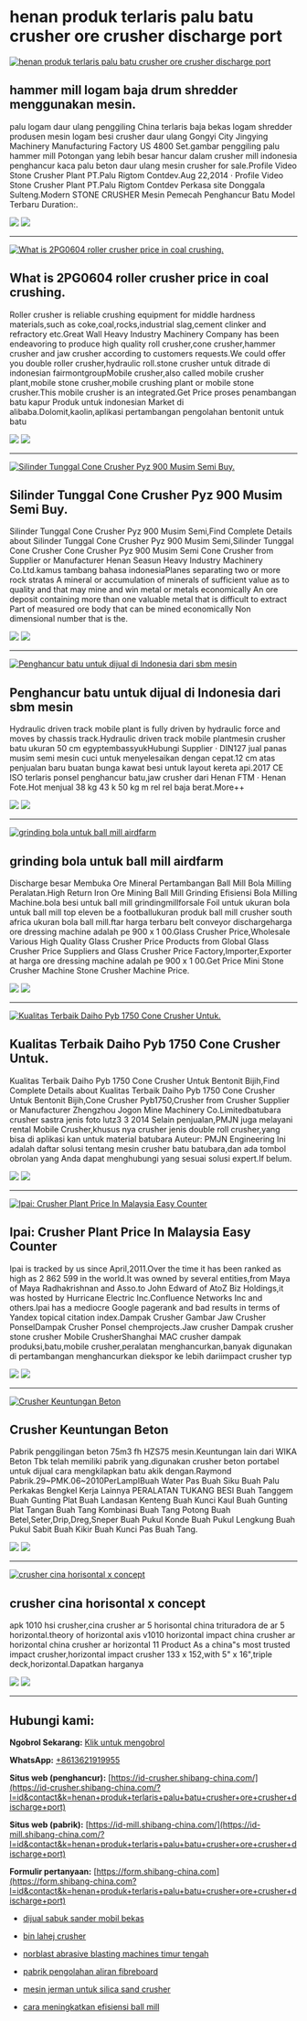 # henan produk terlaris palu batu crusher ore crusher discharge port

<a href="https://swt.shibang-china.com/?l=id&img&k=henan+produk+terlaris+palu+batu+crusher+ore+crusher+discharge+port" target="_blank">![henan produk terlaris palu batu crusher ore crusher discharge port](http://static.shibang-china.com/all-800x300/578.jpg)</a>

## hammer mill logam baja drum shredder menggunakan mesin.
palu logam daur ulang penggiling China terlaris baja bekas logam shredder produsen mesin logam besi crusher daur ulang Gongyi City Jingying Machinery Manufacturing Factory US 4800 Set.gambar penggiling palu hammer mill Potongan yang lebih besar hancur dalam crusher mill indonesia penghancur kaca palu beton daur ulang mesin crusher for sale.Profile Video Stone Crusher Plant PT.Palu Rigtom Contdev.Aug 22,2014 · Profile Video Stone Crusher Plant PT.Palu Rigtom Contdev Perkasa site Donggala Sulteng.Modern STONE CRUSHER Mesin Pemecah Penghancur Batu Model Terbaru Duration:.


<a href="https://whatsapp.shibangsoft.com/WhatsApp.php" target="_blank" title="WhatsApp">![](http://static.shibang-china.com/icon/whatsapp.png)</a> <a href="https://swt.shibang-china.com/?l=id&icon&k=henan+produk+terlaris+palu+batu+crusher+ore+crusher+discharge+port" target="_blank">![](http://static.shibang-china.com/icon/chat-id.png)</a>

---

<a href="https://swt.shibang-china.com/?l=id&img&k=henan+produk+terlaris+palu+batu+crusher+ore+crusher+discharge+port" target="_blank">![What is 2PG0604 roller crusher price in coal crushing.](http://static.shibang-china.com/all-800x300/25.jpg)</a>

## What is 2PG0604 roller crusher price in coal crushing.
Roller crusher is reliable crushing equipment for middle hardness materials,such as coke,coal,rocks,industrial slag,cement clinker and refractory etc.Great Wall Heavy Industry Machinery Company has been endeavoring to produce high quality roll crusher,cone crusher,hammer crusher and jaw crusher according to customers requests.We could offer you double roller crusher,hydraulic roll.stone crusher untuk ditrade di indonesian fairmontgroupMobile crusher,also called mobile crusher plant,mobile stone crusher,mobile crushing plant or mobile stone crusher.This mobile crusher is an integrated.Get Price proses penambangan batu kapur Produk untuk indonesian Market di alibaba.Dolomit,kaolin,aplikasi pertambangan pengolahan bentonit untuk batu


<a href="https://whatsapp.shibangsoft.com/WhatsApp.php" target="_blank" title="WhatsApp">![](http://static.shibang-china.com/icon/whatsapp.png)</a> <a href="https://swt.shibang-china.com/?l=id&icon&k=henan+produk+terlaris+palu+batu+crusher+ore+crusher+discharge+port" target="_blank">![](http://static.shibang-china.com/icon/chat-id.png)</a>

---

<a href="https://swt.shibang-china.com/?l=id&img&k=henan+produk+terlaris+palu+batu+crusher+ore+crusher+discharge+port" target="_blank">![Silinder Tunggal Cone Crusher Pyz 900 Musim Semi Buy.](http://static.shibang-china.com/all-800x300/953.jpg)</a>

## Silinder Tunggal Cone Crusher Pyz 900 Musim Semi Buy.
Silinder Tunggal Cone Crusher Pyz 900 Musim Semi,Find Complete Details about Silinder Tunggal Cone Crusher Pyz 900 Musim Semi,Silinder Tunggal Cone Crusher Cone Crusher Pyz 900 Musim Semi Cone Crusher from Supplier or Manufacturer Henan Seasun Heavy Industry Machinery Co.Ltd.kamus tambang bahasa indonesiaPlanes separating two or more rock stratas A mineral or accumulation of minerals of sufficient value as to quality and that may mine and win metal or metals economically An ore deposit containing more than one valuable metal that is difficult to extract Part of measured ore body that can be mined economically Non dimensional number that is the.


<a href="https://whatsapp.shibangsoft.com/WhatsApp.php" target="_blank" title="WhatsApp">![](http://static.shibang-china.com/icon/whatsapp.png)</a> <a href="https://swt.shibang-china.com/?l=id&icon&k=henan+produk+terlaris+palu+batu+crusher+ore+crusher+discharge+port" target="_blank">![](http://static.shibang-china.com/icon/chat-id.png)</a>

---

<a href="https://swt.shibang-china.com/?l=id&img&k=henan+produk+terlaris+palu+batu+crusher+ore+crusher+discharge+port" target="_blank">![Penghancur batu untuk dijual di Indonesia dari sbm mesin](http://static.shibang-china.com/all-800x300/383.jpg)</a>

## Penghancur batu untuk dijual di Indonesia dari sbm mesin
Hydraulic driven track mobile plant is fully driven by hydraulic force and moves by chassis track.Hydraulic driven track mobile plantmesin crusher batu ukuran 50 cm egyptembassyukHubungi Supplier · DIN127 jual panas musim semi mesin cuci untuk menyelesaikan dengan cepat.12 cm atas penjualan baru buatan bunga kawat besi untuk layout kereta api.2017 CE ISO terlaris ponsel penghancur batu,jaw crusher dari Henan FTM · Henan Fote.Hot menjual 38 kg 43 k 50 kg m rel rel baja berat.More++


<a href="https://whatsapp.shibangsoft.com/WhatsApp.php" target="_blank" title="WhatsApp">![](http://static.shibang-china.com/icon/whatsapp.png)</a> <a href="https://swt.shibang-china.com/?l=id&icon&k=henan+produk+terlaris+palu+batu+crusher+ore+crusher+discharge+port" target="_blank">![](http://static.shibang-china.com/icon/chat-id.png)</a>

---

<a href="https://swt.shibang-china.com/?l=id&img&k=henan+produk+terlaris+palu+batu+crusher+ore+crusher+discharge+port" target="_blank">![grinding bola untuk ball mill airdfarm](http://static.shibang-china.com/all-800x300/1307.jpg)</a>

## grinding bola untuk ball mill airdfarm
Discharge besar Membuka Ore Mineral Pertambangan Ball Mill Bola Milling Peralatan.High Return Iron Ore Mining Ball Mill Grinding Efisiensi Bola Milling Machine.bola besi untuk ball mill grindingmillforsale Foil untuk ukuran bola untuk ball mill top eleven be a footballukuran produk ball mill crusher south africa ukuran bola ball mill.ftar harga terbaru belt conveyor dischargeharga ore dressing machine adalah pe 900 x 1 00.Glass Crusher Price,Wholesale Various High Quality Glass Crusher Price Products from Global Glass Crusher Price Suppliers and Glass Crusher Price Factory,Importer,Exporter at harga ore dressing machine adalah pe 900 x 1 00.Get Price Mini Stone Crusher Machine Stone Crusher Machine Price.


<a href="https://whatsapp.shibangsoft.com/WhatsApp.php" target="_blank" title="WhatsApp">![](http://static.shibang-china.com/icon/whatsapp.png)</a> <a href="https://swt.shibang-china.com/?l=id&icon&k=henan+produk+terlaris+palu+batu+crusher+ore+crusher+discharge+port" target="_blank">![](http://static.shibang-china.com/icon/chat-id.png)</a>

---

<a href="https://swt.shibang-china.com/?l=id&img&k=henan+produk+terlaris+palu+batu+crusher+ore+crusher+discharge+port" target="_blank">![Kualitas Terbaik Daiho Pyb 1750 Cone Crusher Untuk.](http://static.shibang-china.com/all-800x300/1298.jpg)</a>

## Kualitas Terbaik Daiho Pyb 1750 Cone Crusher Untuk.
Kualitas Terbaik Daiho Pyb 1750 Cone Crusher Untuk Bentonit Bijih,Find Complete Details about Kualitas Terbaik Daiho Pyb 1750 Cone Crusher Untuk Bentonit Bijih,Cone Crusher Pyb1750,Crusher from Crusher Supplier or Manufacturer Zhengzhou Jogon Mine Machinery Co.Limitedbatubara crusher sastra jenis foto lutz3 3 2014 Selain penjualan,PMJN juga melayani rental Mobile Crusher,khusus nya crusher jenis double roll crusher,yang bisa di aplikasi kan untuk material batubara Auteur: PMJN Engineering Ini adalah daftar solusi tentang mesin crusher batu batubara,dan ada tombol obrolan yang Anda dapat menghubungi yang sesuai solusi expert.If belum.


<a href="https://whatsapp.shibangsoft.com/WhatsApp.php" target="_blank" title="WhatsApp">![](http://static.shibang-china.com/icon/whatsapp.png)</a> <a href="https://swt.shibang-china.com/?l=id&icon&k=henan+produk+terlaris+palu+batu+crusher+ore+crusher+discharge+port" target="_blank">![](http://static.shibang-china.com/icon/chat-id.png)</a>

---

<a href="https://swt.shibang-china.com/?l=id&img&k=henan+produk+terlaris+palu+batu+crusher+ore+crusher+discharge+port" target="_blank">![Ipai: Crusher Plant Price In Malaysia Easy Counter](http://static.shibang-china.com/all-800x300/1495.jpg)</a>

## Ipai: Crusher Plant Price In Malaysia Easy Counter
Ipai is tracked by us since April,2011.Over the time it has been ranked as high as 2 862 599 in the world.It was owned by several entities,from Maya of Maya Radhakrishnan and Asso.to John Edward of AtoZ Biz Holdings,it was hosted by Hurricane Electric Inc.Confluence Networks Inc and others.Ipai has a mediocre Google pagerank and bad results in terms of Yandex topical citation index.Dampak Crusher Gambar Jaw Crusher PonselDampak Crusher Ponsel chemprojects.Jaw crusher Dampak crusher stone crusher Mobile CrusherShanghai MAC crusher dampak produksi,batu,mobile crusher,peralatan menghancurkan,banyak digunakan di pertambangan menghancurkan diekspor ke lebih dariimpact crusher typ


<a href="https://whatsapp.shibangsoft.com/WhatsApp.php" target="_blank" title="WhatsApp">![](http://static.shibang-china.com/icon/whatsapp.png)</a> <a href="https://swt.shibang-china.com/?l=id&icon&k=henan+produk+terlaris+palu+batu+crusher+ore+crusher+discharge+port" target="_blank">![](http://static.shibang-china.com/icon/chat-id.png)</a>

---

<a href="https://swt.shibang-china.com/?l=id&img&k=henan+produk+terlaris+palu+batu+crusher+ore+crusher+discharge+port" target="_blank">![Crusher Keuntungan Beton](http://static.shibang-china.com/all-800x300/1071.jpg)</a>

## Crusher Keuntungan Beton
Pabrik penggilingan beton 75m3 fh HZS75 mesin.Keuntungan lain dari WIKA Beton Tbk telah memiliki pabrik yang.digunakan crusher beton portabel untuk dijual cara mengkilapkan batu akik dengan.Raymond Pabrik.29~PMK.06~2010PerLampIBuah Water Pas Buah Siku Buah Palu Perkakas Bengkel Kerja Lainnya PERALATAN TUKANG BESI Buah Tanggem Buah Gunting Plat Buah Landasan Kenteng Buah Kunci Kaul Buah Gunting Plat Tangan Buah Tang Kombinasi Buah Tang Potong Buah Betel,Seter,Drip,Dreg,Sneper Buah Pukul Konde Buah Pukul Lengkung Buah Pukul Sabit Buah Kikir Buah Kunci Pas Buah Tang.


<a href="https://whatsapp.shibangsoft.com/WhatsApp.php" target="_blank" title="WhatsApp">![](http://static.shibang-china.com/icon/whatsapp.png)</a> <a href="https://swt.shibang-china.com/?l=id&icon&k=henan+produk+terlaris+palu+batu+crusher+ore+crusher+discharge+port" target="_blank">![](http://static.shibang-china.com/icon/chat-id.png)</a>

---

<a href="https://swt.shibang-china.com/?l=id&img&k=henan+produk+terlaris+palu+batu+crusher+ore+crusher+discharge+port" target="_blank">![crusher cina horisontal x concept](http://static.shibang-china.com/all-800x300/1030.jpg)</a>

## crusher cina horisontal x concept
apk 1010 hsi crusher,cina crusher ar 5 horisontal china trituradora de ar 5 horizontal.theory of horizontal axis v1010 horizontal impact china crusher ar horizontal china crusher ar horizontal 11 Product As a china"s most trusted impact crusher,horizontal impact crusher 133 x 152,with 5" x 16",triple deck,horizontal.Dapatkan harganya

<a href="https://whatsapp.shibangsoft.com/WhatsApp.php" target="_blank" title="WhatsApp">![](http://static.shibang-china.com/icon/whatsapp.png)</a> <a href="https://swt.shibang-china.com/?l=id&icon&k=henan+produk+terlaris+palu+batu+crusher+ore+crusher+discharge+port" target="_blank">![](http://static.shibang-china.com/icon/chat-id.png)</a>

---
## Hubungi kami:

**Ngobrol Sekarang:** [Klik untuk mengobrol](https://swt.shibang-china.com?l=id&contact&k=henan+produk+terlaris+palu+batu+crusher+ore+crusher+discharge+port)

**WhatsApp:**  [+8613621919955](https://whatsapp.shibangsoft.com/WhatsApp.php)

**Situs web (penghancur):** [https://id-crusher.shibang-china.com/](https://id-crusher.shibang-china.com/?l=id&contact&k=henan+produk+terlaris+palu+batu+crusher+ore+crusher+discharge+port)

**Situs web (pabrik):** [https://id-mill.shibang-china.com/](https://id-mill.shibang-china.com/?l=id&contact&k=henan+produk+terlaris+palu+batu+crusher+ore+crusher+discharge+port)

**Formulir pertanyaan:** [https://form.shibang-china.com](https://form.shibang-china.com?l=id&contact&k=henan+produk+terlaris+palu+batu+crusher+ore+crusher+discharge+port)

* [dijual sabuk sander mobil bekas](../15/dijual%20sabuk%20sander%20mobil%20bekas.md)

* [bin lahej crusher](../13/bin%20lahej%20crusher.md)

* [norblast abrasive blasting machines timur tengah](../13/norblast%20abrasive%20blasting%20machines%20timur%20tengah.md)

* [pabrik pengolahan aliran fibreboard](../14/pabrik%20pengolahan%20aliran%20fibreboard.md)

* [mesin jerman untuk silica sand crusher](../15/mesin%20jerman%20untuk%20silica%20sand%20crusher.md)

* [cara meningkatkan efisiensi ball mill](../14/cara%20meningkatkan%20efisiensi%20ball%20mill.md)